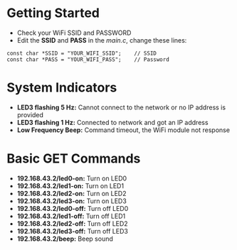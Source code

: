 # Getting Started
* Check your WiFi SSID and PASSWORD
* Edit the **SSID** and **PASS** in the *main.c*, change these lines:
```
const char *SSID = "YOUR_WIFI_SSID";    // SSID
const char *PASS = "YOUR_WIFI_PASS";    // Password
```

# System Indicators
* **LED3 flashing 5 Hz:** Cannot connect to the network or no IP address is provided
* **LED3 flashing 1 Hz:** Connected to network and got an IP address 
* **Low Frequency Beep:** Command timeout, the WiFi module not response

# Basic GET Commands
* **192.168.43.2/led0-on:** Turn on LED0
* **192.168.43.2/led1-on:** Turn on LED1
* **192.168.43.2/led2-on:** Turn on LED2
* **192.168.43.2/led3-on:** Turn on LED3
* **192.168.43.2/led0-off:** Turn off LED0
* **192.168.43.2/led1-off:** Turn off LED1
* **192.168.43.2/led2-off:** Turn off LED2
* **192.168.43.2/led3-off:** Turn off LED3
* **192.168.43.2/beep:** Beep sound
